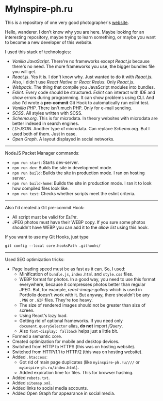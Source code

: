 # MyInspire-ph.ru

This is a repository of one very good photographer's [website](https://myinspire-ph.ru).
  
Hello, wanderer. I don't know why you are here. Maybe looking for an interesting repository,
maybe trying to learn something, or maybe you want to become a new developer of this website.

I used this stack of technologies:
  - _Vanilla JavaScript_. There're no frameworks except _React.js_ because there's no need. 
  The more frameworks you use, the bigger bundles file you will get.
  - _React.js_. Yes it is. I don't know why. Just wanted to do it with _React.js_. Also, I 
  didn't use _React Native_ or _React Redux_. Only _React.js_.
  - _Webpack_. The thing that compile you JavaScript modules into bundles.
  - _Eslint_. Every code should be structured. _Eslint_ can interact with IDE and show errors
  during programming. It can show problems using CLI. And also I'd wrote a __pre-commit__ Git
  Hook to automatically run eslint test.
  - _Vanilla PHP_. There isn't much PHP. Only for e-mail sending.
  - _SCSS_. All styles written with SCSS.
  - _Schema.org_. This is for microdata. In theory websites with microdata are better indexed
   in search engines.
  - _LD-JSON_. Another type of microdata. Can replace _Schema.org_. But I used both of them.
  Just in case. 
  - _Open Graph_. A layout displayed in social networks. 

---

NodeJS Packet Manager commands:
  - `npm run start`: Starts dev-server.
  - `npm run dev`: Builds the site in development mode.
  - `npm run build`: Builds the site in production mode. I ran on hosting server.
  - `npm run build-home`: Builds the site in production mode. I ran it to look how compiled
  files look like.
  - `npm run test`: Checks whether scripts meet the eslint criteria.
  
---

Also I'd created a Git pre-commit Hook:
  - All script must be valid for _Eslint_.
  - JPEG photos must have their WEBP copy. If you sure some photos shouldn't have WEBP you
  can add it to the _allow list_ using this hook.

If you want to use my Git Hooks, just type
```
git config --local core.hooksPath .githooks/
```

---

Used SEO optimization tricks:
 - Page loading speed must be as fast as it can. So, I used:
   - Minification of `bundle.js`, `index.html` and `style.css` files.
   - WEBP format for photos. In a good way, you need to use this format everywhere, because it 
   compresses photos better than regular JPEG. But, for example, _react-image-gallery_ which is
   used in Portfolio doesn't work with it. But anyway, there shouldn't be any `.PNG` or `.GIF` 
   files. They're too heavy.
   - The size of rendered images should not be greater than size of screen.
   - Using React's lazy load.
   - Getting rid of optional frameworks. If you need only `document.querySelector` alias, __do 
   not__ import _jQuery_.
   - Also `font-display: fallback` helps just a little bit.
 - Formed a semantic core.
 - Created optimization for mobile and desktop devices.
 - Switched from HTTP to HTTPS (this was on hosting website).
 - Switched from HTTP/1.1 to HTTP/2 (this was on hosting website).
 - Added `.htaccess`:
   - Got rid of main page duplicates (like `myinspire-ph.ru////` or `myinspire-ph.ru/index.html`).
   - Added expiration time for files. This for browser hashing.
 - Added `robots.txt`.
 - Added `sitemap.xml`. 
 - Added links to social media accounts.
 - Added Open Graph for appearance in social media.

